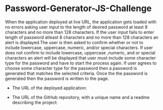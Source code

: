 # Password-Generator-JS-Challenge

When the application deployed at live URL, the application gets loaded with no errors asking user input to the length of desired password at least 8 characters and no more than 128 characters. If the user input fails to enter length of password atleast 8 characters and no more than 128 characters an alert is displayed.The user is then asked to confirm whether or not to include lowercase, uppercase, numeric, and/or special characters. If user does not confirm to include lowercase, uppercase ,numeric, and or special characters an alert will be displayed that user must include some character type for the password and have to start the process again. If user agrees to choose some character type for the password then a password is generated that matches the selected criteria. Once the the password is generated
then the password is written to the page.

* The URL of the deployed application: 

* The URL of the GitHub repository, with a unique name and a readme describing the project: